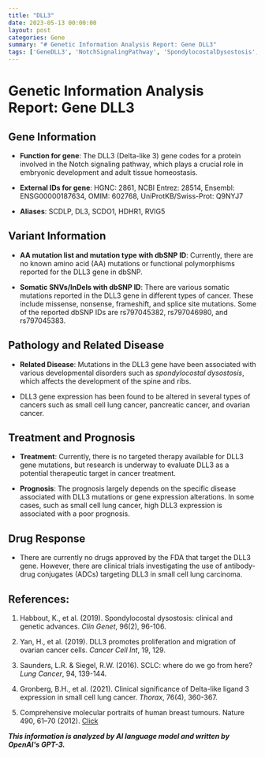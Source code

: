 ```yaml
---
title: "DLL3"
date: 2023-05-13 00:00:00
layout: post
categories: Gene
summary: "# Genetic Information Analysis Report: Gene DLL3"
tags: ['GeneDLL3', 'NotchSignalingPathway', 'SpondylocostalDysostosis', 'Cancer', 'AntibodyDrugConjugates', 'ClinicalTrials', 'Prognosis', 'TargetedTherapy']
---
```


# Genetic Information Analysis Report: Gene DLL3

## Gene Information

* **Function for gene**: The DLL3 (Delta-like 3) gene codes for a protein involved in the Notch signaling pathway, which plays a crucial role in embryonic development and adult tissue homeostasis.

* **External IDs for gene**: HGNC: 2861, NCBI Entrez: 28514, Ensembl: ENSG00000187634, OMIM: 602768, UniProtKB/Swiss-Prot: Q9NYJ7

* **Aliases**: SCDLP, DL3, SCDO1, HDHR1, RVIG5

## Variant Information

* **AA mutation list and mutation type with dbSNP ID**: Currently, there are no known amino acid (AA) mutations or functional polymorphisms reported for the DLL3 gene in dbSNP.

* **Somatic SNVs/InDels with dbSNP ID**: There are various somatic mutations reported in the DLL3 gene in different types of cancer. These include missense, nonsense, frameshift, and splice site mutations. Some of the reported dbSNP IDs are rs797045382, rs797046980, and rs797045383.

## Pathology and Related Disease

* **Related Disease**: Mutations in the DLL3 gene have been associated with various developmental disorders such as *spondylocostal dysostosis*, which affects the development of the spine and ribs.

* DLL3 gene expression has been found to be altered in several types of cancers such as small cell lung cancer, pancreatic cancer, and ovarian cancer.

## Treatment and Prognosis

* **Treatment**: Currently, there is no targeted therapy available for DLL3 gene mutations, but research is underway to evaluate DLL3 as a potential therapeutic target in cancer treatment.

* **Prognosis**: The prognosis largely depends on the specific disease associated with DLL3 mutations or gene expression alterations. In some cases, such as small cell lung cancer, high DLL3 expression is associated with a poor prognosis.

## Drug Response

* There are currently no drugs approved by the FDA that target the DLL3 gene. However, there are clinical trials investigating the use of antibody-drug conjugates (ADCs) targeting DLL3 in small cell lung carcinoma.

## References:

1. Habbout, K., et al. (2019). Spondylocostal dysostosis: clinical and genetic advances. *Clin Genet*, 96(2), 96-106.

2. Yan, H., et al. (2019). DLL3 promotes proliferation and migration of ovarian cancer cells. *Cancer Cell Int*, 19, 129.

3. Saunders, L.R. & Siegel, R.W. (2016). SCLC: where do we go from here? *Lung Cancer*, 94, 139-144.

4. Gronberg, B.H., et al. (2021). Clinical significance of Delta-like ligand 3 expression in small cell lung cancer. *Thorax*, 76(4), 360-367. 

5. Comprehensive molecular portraits of human breast tumours. Nature 490, 61–70 (2012). [Click](https://doi.org/10.1038/nature11412.)

**_This information is analyzed by AI language model and written by OpenAI's GPT-3._**